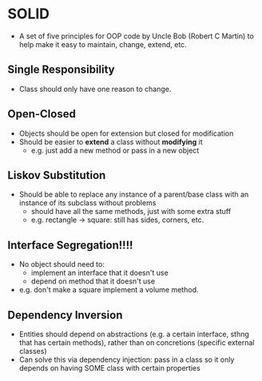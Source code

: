 # SOLID

* A set of five principles for OOP code by Uncle Bob (Robert C Martin) to help make it easy to maintain, change, extend, etc.

## Single Responsibility

* Class should only have one reason to change.

## Open-Closed

* Objects should be open for extension but closed for modification
* Should be easier to **extend** a class without **modifying** it
  - e.g. just add a new method or pass in a new object

## Liskov Substitution

* Should be able to replace any instance of a parent/base class with an instance of its subclass without problems
  - should have all the same methods, just with some extra stuff
  - e.g. rectangle -> square: still has sides, corners, etc.

## Interface Segregation!!!!

* No object should need to:
  - implement an interface that it doesn't use
  - depend on method that it doesn't use
* e.g. don't make a square implement a volume method.

## Dependency Inversion

* Entities should depend on abstractions (e.g. a certain interface, sthng that has certain methods), rather than on concretions (specific external classes)
* Can solve this via dependency injection: pass in a class so it only depends on having SOME class with certain properties
